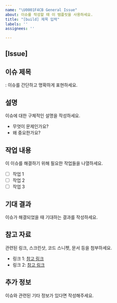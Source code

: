 ```yaml
---
name: "\U0001F4CB General Issue"
about: 이슈를 작성할 때 이 템플릿을 사용하세요.
title: "[build] 제목 입력"
labels: ''
assignees: ''

---
```


## [Issue]

## 이슈 제목
: 이슈를 간단하고 명확하게 표현하세요.

## 설명
이슈에 대한 구체적인 설명을 작성하세요. 
- 무엇이 문제인가요?
- 왜 중요한가요?

## 작업 내용
이 이슈를 해결하기 위해 필요한 작업들을 나열하세요.
- [ ] 작업 1
- [ ] 작업 2
- [ ] 작업 3

## 기대 결과
이슈가 해결되었을 때 기대하는 결과를 작성하세요.

## 참고 자료
관련된 링크, 스크린샷, 코드 스니펫, 문서 등을 첨부하세요.
- 링크 1: [참고 링크](#)
- 링크 2: [참고 링크](#)

## 추가 정보
이슈와 관련된 기타 정보가 있다면 작성해주세요.
